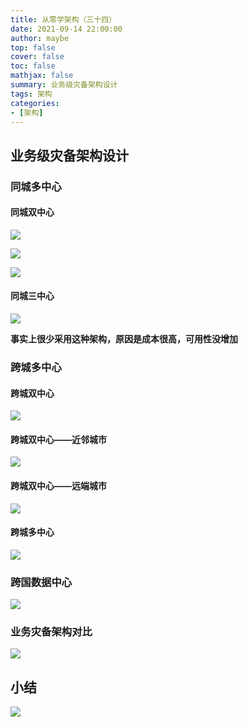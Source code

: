 ```yaml
---
title: 从零学架构（三十四）
date: 2021-09-14 22:00:00
author: maybe
top: false
cover: false
toc: false
mathjax: false
summary: 业务级灾备架构设计
tags: 架构
categories:
- [架构]
---
```


## 业务级灾备架构设计

### 同城多中心

#### 同城双中心

![](/medias/assets/architecture/20210914211351.png)

![](/medias/assets/architecture/20210914211508.png)

![](/medias/assets/architecture/20210914211732.png)

#### 同城三中心

![](/medias/assets/architecture/20210914211827.png)

**事实上很少采用这种架构，原因是成本很高，可用性没增加**

### 跨城多中心

#### 跨城双中心

![](/medias/assets/architecture/20210914212052.png)

#### 跨城双中心——近邻城市

![](/medias/assets/architecture/20210914212228.png)

#### 跨城双中心——远端城市

![](/medias/assets/architecture/20210914212524.png)

#### 跨城多中心

![](/medias/assets/architecture/20210914212611.png)

### 跨国数据中心

![](/medias/assets/architecture/20210914212745.png)

### 业务灾备架构对比

![](/medias/assets/architecture/20210914213055.png)

## 小结

![](/medias/assets/architecture/%E4%B8%9A%E5%8A%A1%E7%BA%A7%E7%81%BE%E5%A4%87%E6%9E%B6%E6%9E%84%E8%AE%BE%E8%AE%A1.png)
